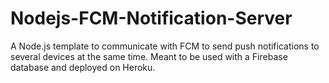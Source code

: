 # Nodejs-FCM-Notification-Server
A Node.js template to communicate with FCM to send push notifications to several devices at the same time. Meant to be used with a Firebase database and deployed on Heroku.
